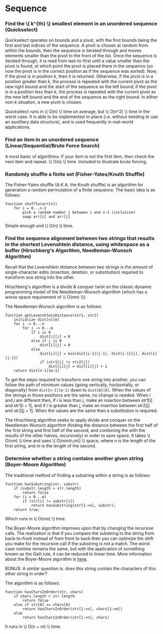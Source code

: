 # Sequence

### Find the \\( k^{th} \\) smallest element in an unordered sequence (Quickselect)

Quickselect operates on bounds and a pivot, with the first bounds being the first and last indices of the sequence. A pivot is chosen at random from within the bounds, then the sequence is iterated through and moves elements smaller than the pivot to the front of the list. Once the sequence is iterated through, it is read from last-to-first until a value smaller than the pivot is found, at which point the pivot is placed there in the sequence (so now the pivot is in the correct position as if the sequence was sorted). Now, if the pivot is in position _k_, then it is returned. Otherwise, if the pivot is in a position greater than _k_, the process is repeated with the current pivot as the new right bound and the start of the sequence as the left bound; if the pivot is in a position less than _k_, the process is repeated with the current pivot as the new left bound and the end of the sequence as the right bound. In either non-_k_ situation, a new pivot is chosen.

Quickselect runs in \\( O(n) \\) time on average, but \\( O(n^2) \\) time in the worst case. It is able to be implemented in-place (i.e. without needing to use an auxilliary data structure), and is used frequently in real-world applications.

### Find an item in an unordered sequence (Linear/Sequential/Brute Force Search)

A most basic of algorithms: if your item is not the first item, then check the next item and repeat. \\( O(n) \\) time. Included to illustrate brute forcing.

### Randomly shuffle a finite set (Fisher-Yates/Knuth Shuffle)

The Fisher-Yates shuffle (A.K.A. the Knuth shuffle) is an algorithm for generation a random permutation of a finite sequence. The basic idea is as follows:
```
function shuffle(arr[n])
    for i = 0...n-2
        pick a random number j between i and n-1 (inclusive)
        swap arr[i] and arr[j]
```

Simple enough and \\( O(n) \\) time.

### Find the sequence alignment between two strings that results in the shortest Levenshtein distance, using whitespace as a buffer (Hirschberg's Algorithm, Needleman-Wunsch Algorithm)

Recall that the Levenshtein distance between two strings is the amount of single-character edits (insertion, deletion, or substitution) required to transform one string into the other.

Hirschberg's algorithm is a divide & conquer twist on the classic dynamic programming model of the Needleman-Wunsch algorithm (which has a worse space requirement of \\( O(nm) \\)).

The Needleman-Wunsch algorithm is as follows:

```
function getLevenshteinDistance(str1, str2)
    initialize dist[n][m]
    for i -> 0...n
        for j -> 0...m
            if i is 0
                dist[i][j] = 0
            else if j is 0
                dist[i][j] = 0
            else
                dist[i][j] = min(dist[i-1][j-1], dist[i-1][j], dist[i][j-1])
                if (str1[i] != str2[j])
                    dist[i][j] = dist[i][j] + 1
    return dist[n-1][m-1]
```

To get the steps required to transform one string into another, you can follow the path of minimum values (going vertically, horizontally, or diagonally) from `dist[n-1][m-1]` down to `dist[0][0]`. When the values of the strings in those positions are the same, no change is needed. When _i_ and _j_ are different then, if _i_ is less than _j_, make an insertion between str1[i] and str1[i + 1], and if _i_ is greater than _j_, make an insertion between str2[j] and str2[j + 1]. When the values are the same then a substitution is required.

The Hirschberg algorithm seeks to apply divide and conquer on the Needleman-Wunsch algorithm (finding the distance between the first half of the first string and first half of the second, and combining the with the results of the other halves, recursively) in order to save space. It takes \\( O(nm) \\) time and uses \\( O(min(n,m)) \\) space, where _n_ is the length of the first string, and _m_ is the length of the second.

### Determine whether a string contains another given string (Boyer-Moore Algorithm)

The traditional method of finding a substring within a string is as follows:

```
function hasSubstring(str, substr)
    if (substr.length > str.length)
        return false
    for (i = 0...m)
        if (str[i] != substr[i])
            return hasSubstring(str[1->n], substr);
    return true;
```

Which runs in \\( O(nm) \\) time.

The Boyer-Moore algorithm improves upon that by changing the recursive calls. The realization is that if you compare the substring to the string from back-to-front instead of from front to back then you can optimize the shift you make for the recursive call if the substring is not a match. The worst case runtime remains the same, but with the application of something known as the Galil rule, it can be reduced to linear time. More information about the Boyer-Moore algorithm is [here](https://en.wikipedia.org/wiki/Boyer%E2%80%93Moore_string-search_algorithm).

BONUS: A similar question is: does this string contain the characters of this other string in order?

The algorithm is as follows:

```
function hasCharsInOrder(str, chars)
    if chars.length > str.length
        return false
    else if str[0] == chars[0]
        return hasCharsInOrder(str[1->n], chars[1->m])
    else
        return hasCharsInOrder(str[1->n], chars)
```

It runs in \\( O(n + m) \\) time.